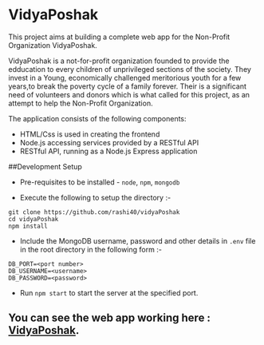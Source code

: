 # VidyaPoshak

This project aims at building a complete web app for the Non-Profit Organization VidyaPoshak.

VidyaPoshak is a not-for-profit organization founded to provide the edducation to every children of unprivileged sections of the society. They invest in a Young, economically challenged meritorious youth for a few years,to break the poverty cycle of a family forever. Their is a significant need of volunteers and donors  which is what called for this project, as an attempt to help the Non-Profit Organization.

The application consists of the following components:

- HTML/Css is used in creating the frontend
- Node.js accessing services provided by a RESTful API
- RESTful API, running as a Node.js Express application


##Development Setup

- Pre-requisites to be installed - `node`, `npm`, `mongodb`

- Execute the following to setup the directory :-

```
git clone https://github.com/rashi40/vidyaPoshak
cd vidyaPoshak
npm install

```
- Include the MongoDB username, password and other details in `.env` file in the root directory in the following form :-

```
DB_PORT=<port number>
DB_USERNAME=<username>
DB_PASSWORD=<password>

```

- Run ` npm start ` to start the server at the specified port.

## You can see the web app working here : [VidyaPoshak](https://vidyaposhak.herokuapp.com).
